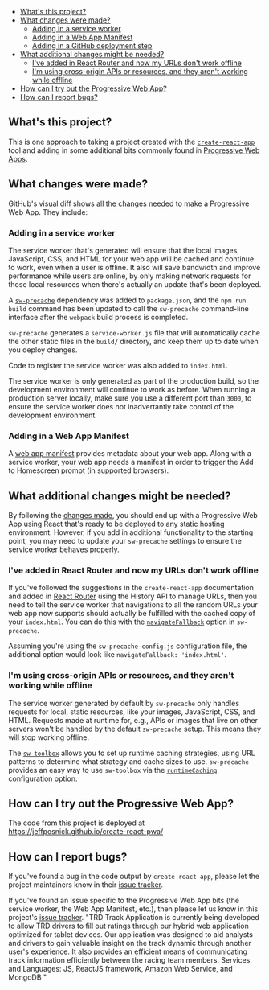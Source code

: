 <!-- START doctoc generated TOC please keep comment here to allow auto update -->
<!-- DON'T EDIT THIS SECTION, INSTEAD RE-RUN doctoc TO UPDATE -->


- [What's this project?](#whats-this-project)
- [What changes were made?](#what-changes-were-made)
  - [Adding in a service worker](#adding-in-a-service-worker)
  - [Adding in a Web App Manifest](#adding-in-a-web-app-manifest)
  - [Adding in a GitHub deployment step](#adding-in-a-github-deployment-step)
- [What additional changes might be needed?](#what-additional-changes-might-be-needed)
  - [I've added in React Router and now my URLs don't work offline](#ive-added-in-react-router-and-now-my-urls-dont-work-offline)
  - [I'm using cross-origin APIs or resources, and they aren't working while offline](#im-using-cross-origin-apis-or-resources-and-they-arent-working-while-offline)
- [How can I try out the Progressive Web App?](#how-can-i-try-out-the-progressive-web-app)
- [How can I report bugs?](#how-can-i-report-bugs)

<!-- END doctoc generated TOC please keep comment here to allow auto update -->

## What's this project?

This is one approach to taking a project created with the
[`create-react-app`](https://github.com/facebookincubator/create-react-app) tool
and adding in some additional bits commonly found in
[Progressive Web Apps](https://developers.google.com/web/progressive-web-apps/).

## What changes were made?

GitHub's visual diff shows
[all the changes needed](https://github.com/jeffposnick/create-react-pwa/compare/c-r-a-0.6.0...c-r-pwa-0.6.0)
to make a Progressive Web App. They include:

### Adding in a service worker

The service worker that's generated will ensure that the local images,
JavaScript, CSS, and HTML for your web app will be cached and continue to work,
even when a user is offline. It also will save bandwidth and improve performance
while users are online, by only making network requests for those local
resources when there's actually an update that's been deployed.

A [`sw-precache`](https://github.com/GoogleChrome/sw-precache) dependency was added to `package.json`, and the
`npm run build` command has been updated to call the `sw-precache` command-line
interface after the `webpack` build process is completed.

`sw-precache` generates a `service-worker.js` file that will automatically
cache the other static files in the `build/` directory, and keep them up to
date when you deploy changes.

Code to register the service worker was also added to `index.html`.

The service worker is only generated as part of the production build, so the
development environment will continue to work as before. When running a
production server locally, make sure you use a different port than `3000`, to
ensure the service worker does not inadvertantly take control of the development
environment.

### Adding in a Web App Manifest

A [web app manifest](https://developers.google.com/web/updates/2014/11/Support-for-installable-web-apps-with-webapp-manifest-in-chrome-38-for-Android?hl=en)
provides metadata about your web app. Along with a service worker, your web
app needs a manifest in order to trigger the Add to Homescreen prompt (in
supported browsers).

## What additional changes might be needed?

By following the [changes made](https://github.com/jeffposnick/create-react-pwa/compare/c-r-a-0.6.0...c-r-pwa-0.6.0),
you should end up with a Progressive Web App using React that's ready to be
deployed to any static hosting environment. However, if you add in additional
functionality to the starting point, you may need to update your `sw-precache`
settings to ensure the service worker behaves properly.

### I've added in React Router and now my URLs don't work offline

If you've followed the suggestions in the `create-react-app` documentation
and added in [React Router](https://github.com/reactjs/react-router) using the
History API to manage URLs, then you need to tell the service worker that
navigations to all the random URLs your web app now supports should actually
be fulfilled with the cached copy of your `index.html`. You can do this
with the [`navigateFallback`](https://github.com/GoogleChrome/sw-precache#navigatefallback-string)
option in `sw-precache`.

Assuming you're using the `sw-precache-config.js` configuration file, the
additional option would look like `navigateFallback: 'index.html'`.

### I'm using cross-origin APIs or resources, and they aren't working while offline

The service worker generated by default by `sw-precache` only handles requests
for local, static resources, like your images, JavaScript, CSS, and HTML.
Requests made at runtime for, e.g., APIs or images that live on other servers
won't be handled by the default `sw-precache` setup. This means they will stop
working offline.

The [`sw-toolbox`](https://github.com/GoogleChrome/sw-toolbox) allows you to
set up runtime caching strategies, using URL patterns to determine what
strategy and cache sizes to use. `sw-precache` provides an easy way to use
`sw-toolbox` via the [`runtimeCaching`](https://github.com/GoogleChrome/sw-precache#runtimecaching-arrayobject)
configuration option.

## How can I try out the Progressive Web App?

The code from this project is deployed at https://jeffposnick.github.io/create-react-pwa/

## How can I report bugs?

If you've found a bug in the code output by `create-react-app`, please let the
project maintainers know in their [issue tracker](https://github.com/facebookincubator/create-react-app/issues).

If you've found an issue specific to the Progressive Web App bits (the service
worker, the Web App Manifest, etc.), then please let us know in this project's
[issue tracker](https://github.com/jeffposnick/create-react-pwa/issues).
"TRD Track Application is currently being developed to allow TRD drivers to fill out ratings through our hybrid web application optimized for tablet devices.  Our application was designed to aid analysts and drivers to gain valuable insight on the track dynamic through another user's experience. It also provides an efficient means of communicating track information efficiently between the racing team members. Services and Languages: JS, ReactJS framework, Amazon Web Service, and MongoDB " 
